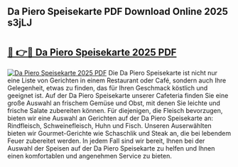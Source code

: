 ## Da Piero Speisekarte PDF Download Online 2025 s3jLJ

# <h2><a href="http://gc7pyi.nevu.top/?p=Da+Piero+Speisekarte">🔗 👉🔴 Da Piero Speisekarte 2025 PDF</a></h2>

[![Da Piero Speisekarte 2025 PDF](https://i.imgur.com/dBaPXMq.png)](http://gc7pyi.nevu.top/?p=Da+Piero+Speisekarte)
Die Da Piero Speisekarte ist nicht nur eine Liste von Gerichten in einem Restaurant oder Café, sondern auch Ihre Gelegenheit, etwas zu finden, das für Ihren Geschmack köstlich und geeignet ist. Auf der Da Piero Speisekarte unserer Cafeteria finden Sie eine große Auswahl an frischem Gemüse und Obst, mit denen Sie leichte und frische Salate zubereiten können. Für diejenigen, die Fleisch bevorzugen, bieten wir eine Auswahl an Gerichten auf der Da Piero Speisekarte an: Rindfleisch, Schweinefleisch, Huhn und Fisch. Unseren Auserwählten bieten wir Gourmet-Gerichte wie Schaschlik und Steak an, die bei lebendem Feuer zubereitet werden. In jedem Fall sind wir bereit, Ihnen bei der Auswahl der Speisen auf der Da Piero Speisekarte zu helfen und Ihnen einen komfortablen und angenehmen Service zu bieten.
